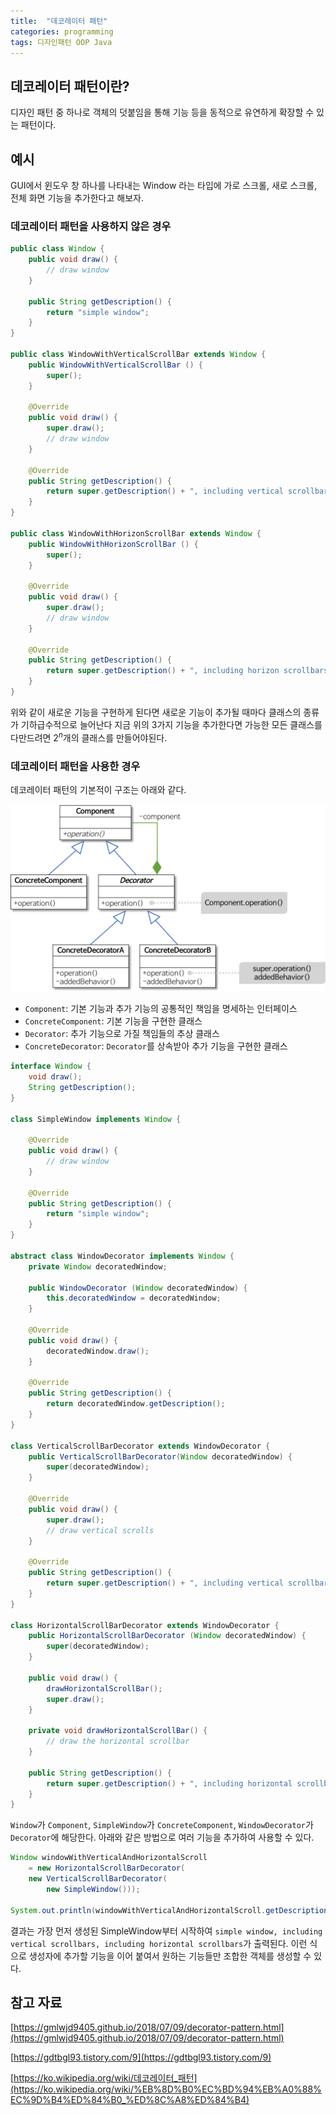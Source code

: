 ```yaml
---
title:  "데코레이터 패턴"
categories: programming
tags: 디자인패턴 OOP Java
---
```


## 데코레이터 패턴이란?

디자인 패턴 중 하나로 객체의 덧붙임을 통해 기능 등을 동적으로 유연하게 확장할 수 있는 패턴이다.

## 예시

GUI에서 윈도우 창 하나를 나타내는 Window 라는 타입에 가로 스크롤, 새로 스크롤, 전체 화면 기능을 추가한다고 해보자.

### 데코레이터 패턴을 사용하지 않은 경우

```java
public class Window {
    public void draw() {
        // draw window
    }

    public String getDescription() {
        return "simple window";
    }
}

public class WindowWithVerticalScrollBar extends Window {
    public WindowWithVerticalScrollBar () {
        super();
    }
    
    @Override
    public void draw() {
        super.draw();
        // draw window
    }
    
    @Override
    public String getDescription() {
        return super.getDescription() + ", including vertical scrollbars";
    }
}

public class WindowWithHorizonScrollBar extends Window {
    public WindowWithHorizonScrollBar () {
        super();
    }

    @Override
    public void draw() {
        super.draw();
        // draw window
    }

    @Override
    public String getDescription() {
        return super.getDescription() + ", including horizon scrollbars";
    }
}
```

위와 같이 새로운 기능을 구현하게 된다면 새로운 기능이 추가될 때마다 클래스의 종류가 기하급수적으로 늘어난다 지금 위의 3가지 기능을 추가한다면 가능한 모든 클래스를 다만드려면 $2^n$개의 클래스를 만들어야된다.

### 데코레이터 패턴을 사용한 경우

데코레이터 패턴의 기본적이 구조는 아래와 같다.

![decorator-pattern](/assets/images/decorator-pattern.png)

- `Component`: 기본 기능과 추가 기능의 공통적인 책임을 명세하는 인터페이스
- `ConcreteComponent`: 기본 기능을 구현한 클래스
- `Decorator`: 추가 기능으로 가질 책임들의 추상 클래스
- `ConcreteDecorator`: `Decorator`를 상속받아 추가 기능을 구현한 클래스

```java
interface Window {
    void draw();
    String getDescription();
}

class SimpleWindow implements Window {

    @Override
    public void draw() {
        // draw window
    }

    @Override
    public String getDescription() {
        return "simple window";
    }
}

abstract class WindowDecorator implements Window {
    private Window decoratedWindow;

    public WindowDecorator (Window decoratedWindow) {
        this.decoratedWindow = decoratedWindow;
    }

    @Override
    public void draw() {
        decoratedWindow.draw();
    }

    @Override
    public String getDescription() {
        return decoratedWindow.getDescription();
    }
}

class VerticalScrollBarDecorator extends WindowDecorator {
    public VerticalScrollBarDecorator(Window decoratedWindow) {
        super(decoratedWindow);
    }

    @Override
    public void draw() {
        super.draw();
        // draw vertical scrolls
    }

    @Override
    public String getDescription() {
        return super.getDescription() + ", including vertical scrollbars";
    }
}

class HorizontalScrollBarDecorator extends WindowDecorator {
    public HorizontalScrollBarDecorator (Window decoratedWindow) {
        super(decoratedWindow);
    }

    public void draw() {
        drawHorizontalScrollBar();
        super.draw();
    }

    private void drawHorizontalScrollBar() {
        // draw the horizontal scrollbar
    }

    public String getDescription() {
        return super.getDescription() + ", including horizontal scrollbars";
    }
}
```

`Window`가 `Component`, `SimpleWindow`가 `ConcreteComponent`, `WindowDecorator`가 `Decorator`에 해당한다. 아래와 같은 방법으로 여러 기능을 추가하여 사용할 수 있다.

```java
Window windowWithVerticalAndHorizontalScroll
	= new HorizontalScrollBarDecorator(
	new VerticalScrollBarDecorator(
		new SimpleWindow()));

System.out.println(windowWithVerticalAndHorizontalScroll.getDescription());
```

결과는 가장 먼저 생성된 SimpleWindow부터 시작하여 `simple window, including vertical scrollbars, including horizontal scrollbars`가 출력된다. 이런 식으로 생성자에 추가할 기능을 이어 붙여서 원하는 기능들만 조합한 객체를 생성할 수 있다.

## 참고 자료

[https://gmlwjd9405.github.io/2018/07/09/decorator-pattern.html](https://gmlwjd9405.github.io/2018/07/09/decorator-pattern.html)

[https://gdtbgl93.tistory.com/9](https://gdtbgl93.tistory.com/9)

[https://ko.wikipedia.org/wiki/데코레이터_패턴](https://ko.wikipedia.org/wiki/%EB%8D%B0%EC%BD%94%EB%A0%88%EC%9D%B4%ED%84%B0_%ED%8C%A8%ED%84%B4)